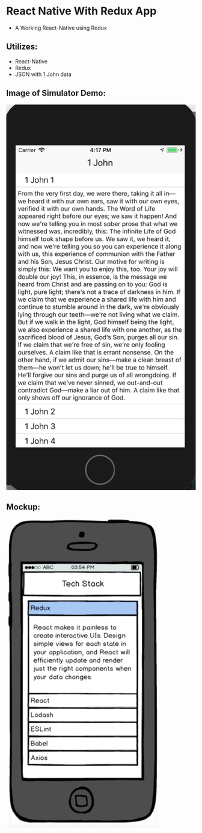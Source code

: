 # React Native With Redux App
* A Working React-Native using Redux

## Utilizes:
* React-Native
* Redux
* JSON with 1 John data

## Image of Simulator Demo:

![Image of Simulator Demo](https://github.com/zaturnvalley/ReactNativeWithReduxDemo/blob/master/demo.png)

## Mockup:

![Image of Mockup](https://github.com/zaturnvalley/ReactNativeWithReduxDemo/blob/ad7ade3f37d9d589c09af340da620044de07e1d7/mockup.png?raw=true)